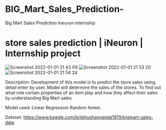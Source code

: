 # BIG_Mart_Sales_Prediction-
Big Mart Sales Prediction Ineuron internship 

# store sales prediction | iNeuron | Internship project
![Screenshot 2022-01-01 21 43 09](https://user-images.githubusercontent.com/85941190/148656115-953a6bb0-124f-4568-bbcb-b249e54ff57a.png)
![Screenshot 2022-01-01 21 53 20](https://user-images.githubusercontent.com/85941190/148656127-aba8d48c-8d2a-4459-9ecf-ecd7968e5568.png)
![Screenshot 2022-01-01 21 54 24](https://user-images.githubusercontent.com/85941190/148656133-dc795550-87bc-4319-9fca-54542733b49f.png)

Description:
Development of this model is to predict the store sales using detail enter by user. Model will determine the sales of the stores.
To find out what role certain properties of an item play and how they affect their sales by understanding Big Mart sales.


Model used:
Linear Regression
Random forest.


Dataset:
https://www.kaggle.com/brijbhushannanda1979/bigmart-sales-data










